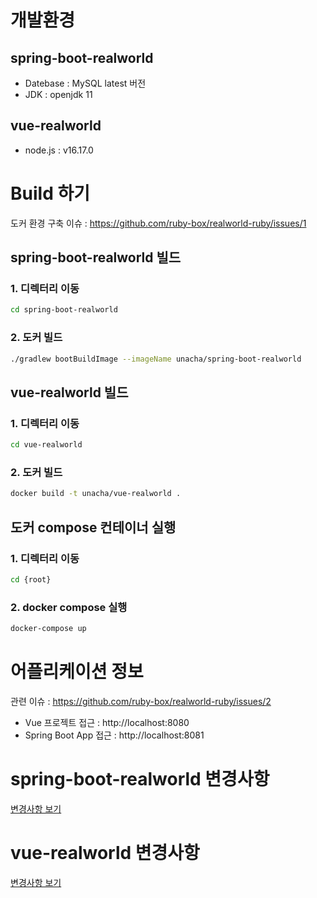 # 개발환경
## spring-boot-realworld
* Datebase : MySQL latest 버전
* JDK : openjdk 11

## vue-realworld
* node.js : v16.17.0


# Build 하기
도커 환경 구축 이슈 : https://github.com/ruby-box/realworld-ruby/issues/1

## spring-boot-realworld 빌드

### 1. 디렉터리 이동
```bash
cd spring-boot-realworld
```

### 2. 도커 빌드
```bash
./gradlew bootBuildImage --imageName unacha/spring-boot-realworld
```


## vue-realworld 빌드

### 1. 디렉터리 이동
```bash
cd vue-realworld
```

### 2. 도커 빌드
```bash
docker build -t unacha/vue-realworld .
```

## 도커 compose 컨테이너 실행

### 1. 디렉터리 이동
```bash
cd {root}
```

### 2. docker compose 실행
```bash
docker-compose up
```

# 어플리케이션 정보
관련 이슈 : https://github.com/ruby-box/realworld-ruby/issues/2

- Vue 프로젝트 접근 : http://localhost:8080
- Spring Boot App 접근 : http://localhost:8081


# spring-boot-realworld 변경사항
[변경사항 보기](./spring-boot-realworld/README_CHANGE.md)


# vue-realworld 변경사항
[변경사항 보기](./vue-realworld/README_CHANGE.md)